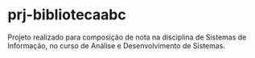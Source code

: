 # prj-bibliotecaabc
Projeto realizado para composição de nota na disciplina de Sistemas de Informação, no curso de Análise e Desenvolvimento de Sistemas.

